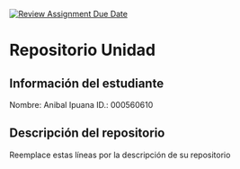 [![Review Assignment Due Date](https://classroom.github.com/assets/deadline-readme-button-22041afd0340ce965d47ae6ef1cefeee28c7c493a6346c4f15d667ab976d596c.svg)](https://classroom.github.com/a/ZgB_Tv4u)
# Repositorio Unidad 
## Información del estudiante
Nombre:  Anibal Ipuana 
ID.:  000560610
## Descripción del repositorio
Reemplace estas líneas por la descripción de su repositorio
